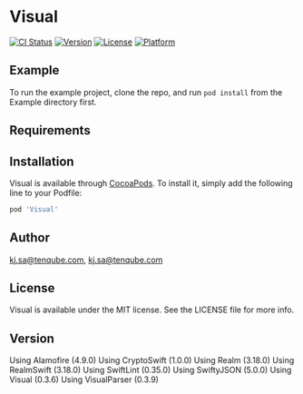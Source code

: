 # Visual

[![CI Status](https://img.shields.io/travis/kj.sa@tenqube.com/Visual.svg?style=flat)](https://travis-ci.org/kj.sa@tenqube.com/Visual)
[![Version](https://img.shields.io/cocoapods/v/Visual.svg?style=flat)](https://cocoapods.org/pods/Visual)
[![License](https://img.shields.io/cocoapods/l/Visual.svg?style=flat)](https://cocoapods.org/pods/Visual)
[![Platform](https://img.shields.io/cocoapods/p/Visual.svg?style=flat)](https://cocoapods.org/pods/Visual)

## Example

To run the example project, clone the repo, and run `pod install` from the Example directory first.

## Requirements

## Installation

Visual is available through [CocoaPods](https://cocoapods.org). To install
it, simply add the following line to your Podfile:

```ruby
pod 'Visual'
```

## Author

kj.sa@tenqube.com, kj.sa@tenqube.com

## License

Visual is available under the MIT license. See the LICENSE file for more info.

## Version
Using Alamofire (4.9.0)
Using CryptoSwift (1.0.0)
Using Realm (3.18.0)
Using RealmSwift (3.18.0)
Using SwiftLint (0.35.0)
Using SwiftyJSON (5.0.0)
Using Visual (0.3.6)
Using VisualParser (0.3.9)

